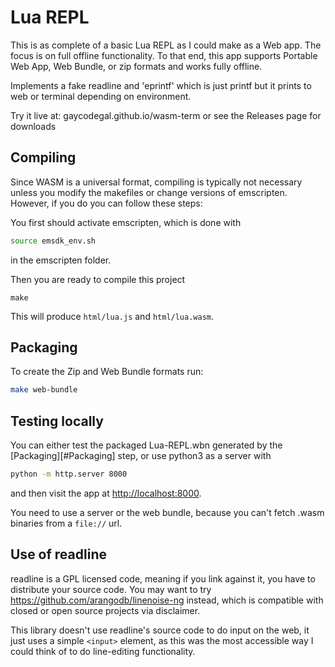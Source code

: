 # Lua REPL

This is as complete of a basic Lua REPL as I could make as a Web app. 
The focus is on full offline functionality. To that end, this app supports
Portable Web App, Web Bundle, or zip formats and works fully offline.

Implements a fake readline and 'eprintf' which is just printf but it prints to web or terminal depending on environment.

Try it live at: gaycodegal.github.io/wasm-term or see the Releases page
for downloads

## Compiling

Since WASM is a universal format, compiling is typically not
necessary unless you modify the makefiles or change versions
of emscripten. However, if you do you can follow these steps:

You first should activate emscripten, which is done with

```bash
source emsdk_env.sh
```

in the emscripten folder.

Then you are ready to compile this project

```
make
```

This will produce `html/lua.js` and `html/lua.wasm`.

## Packaging

To create the Zip and Web Bundle formats run:

```bash
make web-bundle
```

## Testing locally

You can either test the packaged Lua-REPL.wbn generated by the
[Packaging][#Packaging] step, or use python3 as a server with

```bash
python -m http.server 8000
```

and then visit the app at [http://localhost:8000](http://localhost:8000).

You need to use a server or the web bundle, because you can't fetch
.wasm binaries from a `file://` url.

## Use of readline

readline is a GPL licensed code, meaning if you link against it, you have to distribute your source code. You may want to try https://github.com/arangodb/linenoise-ng instead, which is compatible with closed or open source projects via disclaimer.

This library doesn't use readline's source code to do input on the web, it just uses a simple `<input>` element, as this was the most accessible way I could think of to do line-editing functionality.
